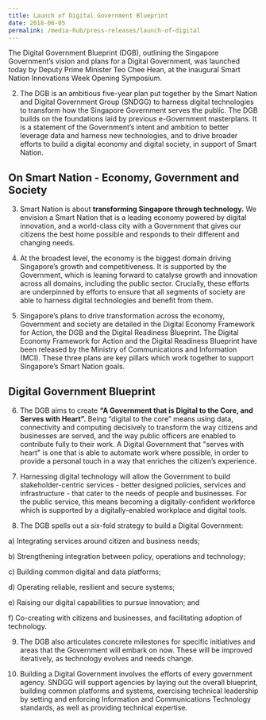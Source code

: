 ```yaml
---
title: Launch of Digital Government Blueprint
date: 2018-06-05
permalink: /media-hub/press-releases/launch-of-digital
---
```


The Digital Government Blueprint (DGB), outlining the Singapore Government’s vision and plans for a Digital Government, was launched today by Deputy Prime Minister Teo Chee Hean, at the inaugural Smart Nation Innovations Week Opening Symposium.

2. The DGB is an ambitious five-year plan put together by the Smart Nation and Digital Government Group (SNDGG) to harness digital technologies to transform how the Singapore Government serves the public. The DGB builds on the foundations laid by previous e-Government masterplans. It is a statement of the Government’s intent and ambition to better leverage data and harness new technologies, and to drive broader efforts to build a digital economy and digital society, in support of Smart Nation.

## On Smart Nation - Economy, Government and Society

3. Smart Nation is about  **transforming Singapore through technology.** We envision a Smart Nation that is a leading economy powered by digital innovation, and a world-class city with a Government that gives our citizens the best home possible and responds to their different and changing needs.

4. At the broadest level, the economy is the biggest domain driving Singapore’s growth and competitiveness. It is supported by the Government, which is leaning forward to catalyse growth and innovation across all domains, including the public sector. Crucially, these efforts are underpinned by efforts to ensure that all segments of society are able to harness digital technologies and benefit from them.

5. Singapore’s plans to drive transformation across the economy, Government and society are detailed in the Digital Economy Framework for Action, the DGB and the Digital Readiness Blueprint. The Digital Economy Framework for Action and the Digital Readiness Blueprint have been released by the Ministry of Communications and Information (MCI). These three plans are key pillars which work together to support Singapore’s Smart Nation goals.

## Digital Government Blueprint

6. The DGB aims to create **“A Government that is Digital to the Core, and Serves with Heart”.** Being “digital to the core” means using data, connectivity and computing decisively to transform the way citizens and businesses are served, and the way public officers are enabled to contribute fully to their work. A Digital Government that "serves with heart" is one that is able to automate work where possible, in order to provide a personal touch in a way that enriches the citizen’s experience.

7. Harnessing digital technology will allow the Government to build stakeholder-centric services - better designed policies, services and infrastructure - that cater to the needs of people and businesses. For the public service, this means becoming a digitally-confident workforce which is supported by a digitally-enabled workplace and digital tools.

8. The DGB spells out a six-fold strategy to build a Digital Government:

a) Integrating services around citizen and business needs;

b) Strengthening integration between policy, operations and technology;

c) Building common digital and data platforms;

d) Operating reliable, resilient and secure systems;

e) Raising our digital capabilities to pursue innovation; and

f) Co-creating with citizens and businesses, and facilitating adoption of technology.

9. The DGB also articulates concrete milestones for specific initiatives and areas that the Government will embark on now. These will be improved iteratively, as technology evolves and needs change.

10. Building a Digital Government involves the efforts of every government agency. SNDGG will support agencies by laying out the overall blueprint, building common platforms and systems, exercising technical leadership by setting and enforcing Information and Communications Technology standards, as well as providing technical expertise.